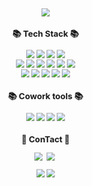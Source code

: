 <div align="center">
  <img src="https://capsule-render.vercel.app/api?type=slice&color=eeb9b8&height=160&section=header&text=Hi!%20I'm%20Joody!&fontAlign=50&fontAlignY=70&fontSize=90&fontColor=000000" />
</div>

<h3 align="center">📚 Tech Stack 📚</h3>
<p align="center">
  <img src="https://img.shields.io/badge/python-3776AB?style=for-the-badge&logo=python&logoColor=white">
  <img src="https://img.shields.io/badge/html5-E34F26?style=for-the-badge&logo=html5&logoColor=white">
  <img src="https://img.shields.io/badge/css-1572B6?style=for-the-badge&logo=css3&logoColor=white">
  <img src="https://img.shields.io/badge/javascript-F7DF1E?style=for-the-badge&logo=javascript&logoColor=black">
  <br>
  <img src="https://img.shields.io/badge/react-61DAFB?style=for-the-badge&logo=react&logoColor=black">
  <img src="https://img.shields.io/badge/typescript-3178C6?style=for-the-badge&logo=typescript&logoColor=white"/>
  <img src="https://img.shields.io/badge/nextjs-000000?style=for-the-badge&logo=nextdotjs&logoColor=white"/>
  <img src="https://img.shields.io/badge/mysql-4479A1?style=for-the-badge&logo=mysql&logoColor=white">
  <img src="https://img.shields.io/badge/mongoDB-47A248?style=for-the-badge&logo=MongoDB&logoColor=white">
  <img src="https://img.shields.io/badge/node.js-339933?style=for-the-badge&logo=Node.js&logoColor=white">
  <br>
  <img src="https://img.shields.io/badge/linux-FCC624?style=for-the-badge&logo=linux&logoColor=black">
  <img src="https://img.shields.io/badge/amazonaws-232F3E?style=for-the-badge&logo=amazonaws&logoColor=white">
  <img src="https://img.shields.io/badge/git-F05032?style=for-the-badge&logo=git&logoColor=white">
  <img src="https://img.shields.io/badge/fontawesome-339AF0?style=for-the-badge&logo=fontawesome&logoColor=white">
  <img src="https://img.shields.io/badge/socket.io-010101?style=for-the-badge&logo=socket.io&logoColor=white">
</p>

<h3 align="center">📚 Cowork tools 📚</h3>
<p align="center">
  <img src="https://img.shields.io/badge/github-181717?style=for-the-badge&logo=github&logoColor=white">
  <img src="https://img.shields.io/badge/notion-000000?style=for-the-badge&logo=notion&logoColor=white">
  <img src="https://img.shields.io/badge/figma-a020f0?style=for-the-badge&logo=figma&logoColor=white">
  <img src="https://img.shields.io/badge/postman-FF6C37?style=for-the-badge&logo=postman&logoColor=white">
</p>

<h3 align="center">🤍 ConTact 🤍</h3>
<p align="center">
  <a href="https://www.instagram.com/dazeroeo/profilecard/?igsh=MTYyYTJ2b21pbDM0eA=="><img src="https://img.shields.io/badge/instagram-FF0069?style=for-the-badge&logo=instagram&logoColor=white&link=https://www.instagram.com/dazeroeo/profilecard/?igsh=MTYyYTJ2b21pbDM0eA=="/></a>&nbsp
  <a href="judayeong10@gmail.com"><img src="https://img.shields.io/badge/gmail-005FF9?style=for-the-badge&logo=gmail&logoColor=white&link=judayeong10@gmail.com"/></a>&nbsp
</p>

<div align="center">
  <img src="https://github-readme-stats.vercel.app/api?username=Joody20&show_icons=true&theme=rose" />
  <img src="https://github-readme-stats.vercel.app/api/top-langs/?username=Joody20&layout=donut" />
</div>
